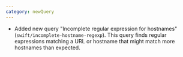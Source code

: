 ```yaml
---
category: newQuery
---
```


* Added new query "Incomplete regular expression for hostnames" (`swift/incomplete-hostname-regexp`). This query finds regular expressions matching a URL or hostname that might match more hostnames than expected.
